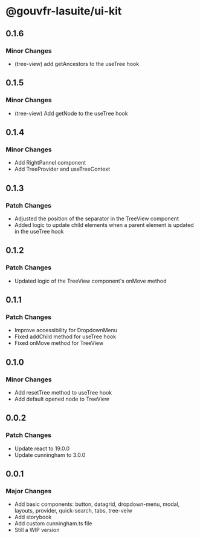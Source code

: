 # @gouvfr-lasuite/ui-kit


## 0.1.6

### Minor Changes

- (tree-view) add getAncestors to the useTree hook

## 0.1.5

### Minor Changes

- (tree-view) Add getNode to the useTree hook

## 0.1.4

### Minor Changes

- Add RightPannel component
- Add TreeProvider and useTreeContext

## 0.1.3

### Patch Changes 

- Adjusted the position of the separator in the TreeView component
- Added logic to update child elements when a parent element is updated in the useTree hook

## 0.1.2

### Patch Changes 

- Updated logic of the TreeView component's onMove method

## 0.1.1

### Patch Changes 

- Improve accessibility for DropdownMenu
- Fixed addChild method for useTree hook
- Fixed onMove method for TreeView

## 0.1.0

### Minor Changes

- Add resetTree method to useTree hook
- Add default opened node to TreeView

## 0.0.2

### Patch Changes

- Update react to 19.0.0
- Update cunningham to 3.0.0

## 0.0.1

### Major Changes

- Add basic components: button, datagrid, dropdown-menu, modal, layouts, provider, quick-search, tabs, tree-veiw
- Add storybook
- Add custom cunningham.ts file
- Still a WIP version
